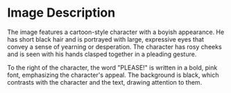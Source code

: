 # Image Description

The image features a cartoon-style character with a boyish appearance. He has short black hair and is portrayed with large, expressive eyes that convey a sense of yearning or desperation. The character has rosy cheeks and is seen with his hands clasped together in a pleading gesture. 

To the right of the character, the word "PLEASE!" is written in a bold, pink font, emphasizing the character's appeal. The background is black, which contrasts with the character and the text, drawing attention to them.